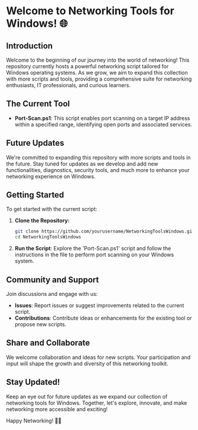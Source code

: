 # Welcome to Networking Tools for Windows! 🌐

## Introduction
Welcome to the beginning of our journey into the world of networking! This repository currently hosts a powerful networking script tailored for Windows operating systems. As we grow, we aim to expand this collection with more scripts and tools, providing a comprehensive suite for networking enthusiasts, IT professionals, and curious learners.

## The Current Tool
- **Port-Scan.ps1**: This script enables port scanning on a target IP address within a specified range, identifying open ports and associated services.

## Future Updates
We're committed to expanding this repository with more scripts and tools in the future. Stay tuned for updates as we develop and add new functionalities, diagnostics, security tools, and much more to enhance your networking experience on Windows.

## Getting Started
To get started with the current script:
1. **Clone the Repository:**
    ```bash
    git clone https://github.com/yourusername/NetworkingToolsWindows.git
    cd NetworkingToolsWindows
    ```

2. **Run the Script**: Explore the 'Port-Scan.ps1' script and follow the instructions in the file to perform port scanning on your Windows system.

## Community and Support
Join discussions and engage with us:
- **Issues**: Report issues or suggest improvements related to the current script.
- **Contributions**: Contribute ideas or enhancements for the existing tool or propose new scripts.

## Share and Collaborate
We welcome collaboration and ideas for new scripts. Your participation and input will shape the growth and diversity of this networking toolkit.

## Stay Updated!
Keep an eye out for future updates as we expand our collection of networking tools for Windows. Together, let's explore, innovate, and make networking more accessible and exciting!

Happy Networking! 🚀🔗

